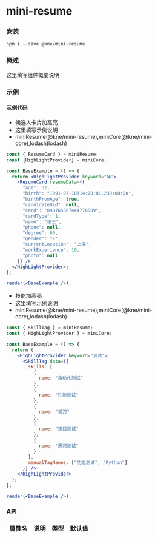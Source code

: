 
# mini-resume


### 安装

```shell
npm i --save @kne/mini-resume
```


### 概述

这里填写组件概要说明


### 示例

#### 示例代码

- 候选人卡片加高亮
- 这里填写示例说明
- miniResume(@kne/mini-resume),miniCore(@kne/mini-core),lodash(lodash)

```jsx
const { ResumeCard } = miniResume;
const {HighLightProvider} = miniCore;

const BaseExample = () => {
  return <HighLightProvider keyword="年">
    <ResumeCard resumeData={{
      "age": 32,
      "birth": "1991-07-18T14:28:01.230+08:00",
      "birthFromAge": true,
      "candidateUid": null,
      "card": "898765367444776589",
      "cardType": 1,
      "name": "张三",
      "phone": null,
      "degree": 60,
      "gender": "F",
      "currentLocation": "上海",
      "workExperience": 10,
      "photo": null
    }} />
  </HighLightProvider>;
};

render(<BaseExample />);

```

- 技能加高亮
- 这里填写示例说明
- miniResume(@kne/mini-resume),miniCore(@kne/mini-core),lodash(lodash)

```jsx
const { SkillTag } = miniResume;
const { HighLightProvider } = miniCore;

const BaseExample = () => {
  return (
    <HighLightProvider keyword="测试">
      <SkillTag data={{
        skills: [
          {
            name: "自动化测试"
          },
          {
            name: "性能测试"
          },
          {
            name: "餐刀"
          },
          {
            name: "接口测试"
          },
          {
            name: "黑河测试"
          }
        ],
        manualTagNames: ["功能测试", "Python"]
      }} />
    </HighLightProvider>
  );
};

render(<BaseExample />);

```


### API

|属性名|说明|类型|默认值|
|  ---  | ---  | --- | --- |

